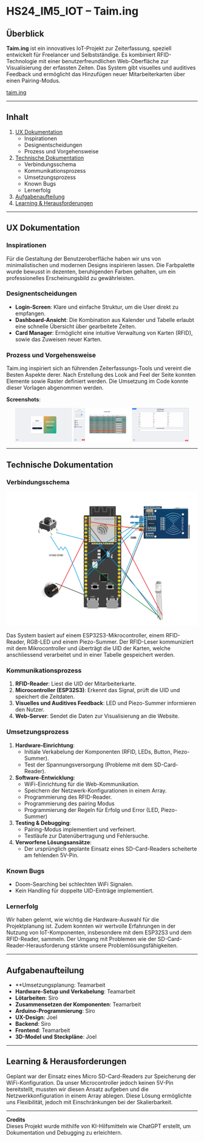 # HS24_IM5_IOT – Taim.ing

## Überblick

**Taim.ing** ist ein innovatives IoT-Projekt zur Zeiterfassung, speziell entwickelt für Freelancer und Selbstständige. Es kombiniert RFID-Technologie mit einer benutzerfreundlichen Web-Oberfläche zur Visualisierung der erfassten Zeiten. Das System gibt visuelles und auditives Feedback und ermöglicht das Hinzufügen neuer Mitarbeiterkarten über einen Pairing-Modus.

[taim.ing](https://taim.ing)

---

## Inhalt

1. [UX Dokumentation](#ux-dokumentation)
   - Inspirationen
   - Designentscheidungen
   - Prozess und Vorgehensweise
2. [Technische Dokumentation](#technische-dokumentation)
   - Verbindungsschema
   - Kommunikationsprozess
   - Umsetzungsprozess
   - Known Bugs
   - Lernerfolg
3. [Aufgabenaufteilung](#aufgabenaufteilung)
4. [Learning & Herausforderungen](#learning--herausforderungen)

---

## UX Dokumentation

### Inspirationen
Für die Gestaltung der Benutzeroberfläche haben wir uns von minimalistischen und modernen Designs inspirieren lassen. Die Farbpalette wurde bewusst in dezenten, beruhigenden Farben gehalten, um ein professionelles Erscheinungsbild zu gewährleisten. 

### Designentscheidungen
- **Login-Screen**: Klare und einfache Struktur, um die User direkt zu empfangen.
- **Dashboard-Ansicht**: Die Kombination aus Kalender und Tabelle erlaubt eine schnelle Übersicht über gearbeitete Zeiten.
- **Card Manager**: Ermöglicht eine intuitive Verwaltung von Karten (RFID), sowie das Zuweisen neuer Karten.

### Prozess und Vorgehensweise
Taim.ing inspiriert sich an führenden Zeiterfassungs-Tools und vereint die Besten Aspekte derer. Nach Erstellung des Look and Feel der Seite konnten Elemente sowie Raster definiert werden. Die Umsetzung im Code konnte dieser Vorlagen abgenommen werden.

**Screenshots**:
<p align="center">
  <img src="/git_image/Login.png" alt="Login" width="150" />
  <img src="/git_image/Dashboard.png" alt="Dashboard" width="150" />
  <img src="/git_image/Kartenverwaltung.png" alt="Kartenverwaltung" width="150" />
</p>

---

## Technische Dokumentation

### Verbindungsschema
![Steckplan](/git_image/Steckplan_taiming.png)  

Das System basiert auf einem ESP32S3-Mikrocontroller, einem RFID-Reader, RGB-LED und einem Piezo-Summer. Der RFID-Leser kommuniziert mit dem Mikrocontroller und überträgt die UID der Karten, welche anschliessend verarbeitet und in einer Tabelle gespeichert werden.

### Kommunikationsprozess
1. **RFID-Reader**: Liest die UID der Mitarbeiterkarte.
2. **Microcontroller (ESP32S3)**: Erkennt das Signal, prüft die UID und speichert die Zeitdaten.
3. **Visuelles und Auditives Feedback**: LED und Piezo-Summer informieren den Nutzer.
4. **Web-Server**: Sendet die Daten zur Visualisierung an die Website.


### Umsetzungsprozess
1. **Hardware-Einrichtung**:
   - Initiale Verkabelung der Komponenten (RFID, LEDs, Button, Piezo-Summer).
   - Test der Spannungsversorgung (Probleme mit dem SD-Card-Reader).
2. **Software-Entwicklung**:
   - WiFi-Einrichtung für die Web-Kommunikation.
   - Speichern der Netzwerk-Konfigurationen in einem Array.
   - Programmierung des RFID-Reader.
   - Programmierung des pairing Modus
   - Programmierung der Regeln für Erfolg und Error (LED, Piezo-Summer)
3. **Testing & Debugging**:
   - Pairing-Modus implementiert und verfeinert.
   - Testläufe zur Datenübertragung und Fehlersuche.
4. **Verworfene Lösungsansätze**:
   - Der ursprünglich geplante Einsatz eines SD-Card-Readers scheiterte am fehlenden 5V-Pin.

### Known Bugs
- Doom-Searching bei schlechten WiFi Signalen.
- Kein Handling für doppelte UID-Einträge implementiert.

### Lernerfolg
Wir haben gelernt, wie wichtig die Hardware-Auswahl für die Projektplanung ist. Zudem konnten wir wertvolle Erfahrungen in der Nutzung von IoT-Komponenten, insbesondere mit dem ESP32S3 und dem RFID-Reader, sammeln. Der Umgang mit Problemen wie der SD-Card-Reader-Herausforderung stärkte unsere Problemlösungsfähigkeiten.

---

## Aufgabenaufteilung
- **Umsetzungsplanung: Teamarbeit
- **Hardware-Setup und Verkabelung**: Teamarbeit
- **Lötarbeiten**: Siro
- **Zusammensetzen der Komponenten**: Teamarbeit
- **Arduino-Programmierung**: Siro
- **UX-Design**: Joel
- **Backend**: Siro
- **Frontend**: Teamarbeit
- **3D-Model und Steckpläne**: Joel

---

## Learning & Herausforderungen
Geplant war der Einsatz eines Micro SD-Card-Readers zur Speicherung der WiFi-Konfiguration. Da unser Microcontroller jedoch keinen 5V-Pin bereitstellt, mussten wir diesen Ansatz aufgeben und die Netzwerkkonfiguration in einem Array ablegen. Diese Lösung ermöglichte uns Flexibilität, jedoch mit Einschränkungen bei der Skalierbarkeit.

---

**Credits**  
Dieses Projekt wurde mithilfe von KI-Hilfsmitteln wie ChatGPT erstellt, um Dokumentation und Debugging zu erleichtern.

